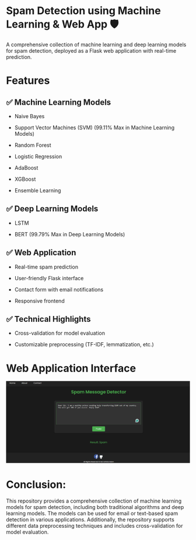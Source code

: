 # Spam Detection using Machine Learning & Web App 🛡️
A comprehensive collection of machine learning and deep learning models for spam detection, deployed as a Flask web application with real-time prediction.


# Features
## ✅ Machine Learning Models

- Naive Bayes

- Support Vector Machines (SVM) (99.11% Max in Machine Learning Models)

- Random Forest

- Logistic Regression

- AdaBoost

- XGBoost

- Ensemble Learning

## ✅ Deep Learning Models

- LSTM

- BERT (99.79% Max in Deep Learning Models)

## ✅ Web Application

- Real-time spam prediction

- User-friendly Flask interface

- Contact form with email notifications

- Responsive frontend

## ✅ Technical Highlights

- Cross-validation for model evaluation

- Customizable preprocessing (TF-IDF, lemmatization, etc.)

# Web Application Interface

<img src="ui/ui.png" alt="Original Image" width="700">


# Conclusion:
This repository provides a comprehensive collection of machine learning models for spam detection, including both traditional algorithms and deep learning models.
The models can be used for email or text-based spam detection in various applications. 
Additionally, the repository supports different data preprocessing techniques and includes cross-validation for model evaluation.

